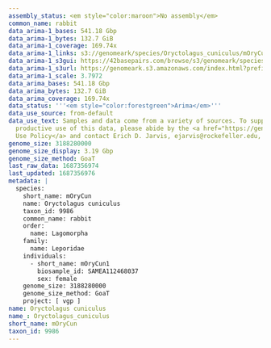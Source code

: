 ```yaml
---
assembly_status: <em style="color:maroon">No assembly</em>
common_name: rabbit
data_arima-1_bases: 541.18 Gbp
data_arima-1_bytes: 132.7 GiB
data_arima-1_coverage: 169.74x
data_arima-1_links: s3://genomeark/species/Oryctolagus_cuniculus/mOryCun1/genomic_data/arima/<br>
data_arima-1_s3gui: https://42basepairs.com/browse/s3/genomeark/species/Oryctolagus_cuniculus/mOryCun1/genomic_data/arima/
data_arima-1_s3url: https://genomeark.s3.amazonaws.com/index.html?prefix=species/Oryctolagus_cuniculus/mOryCun1/genomic_data/arima/
data_arima-1_scale: 3.7972
data_arima_bases: 541.18 Gbp
data_arima_bytes: 132.7 GiB
data_arima_coverage: 169.74x
data_status: '''<em style="color:forestgreen">Arima</em>'''
data_use_source: from-default
data_use_text: Samples and data come from a variety of sources. To support fair and
  productive use of this data, please abide by the <a href="https://genome10k.soe.ucsc.edu/data-use-policies/">Data
  Use Policy</a> and contact Erich D. Jarvis, ejarvis@rockefeller.edu, with any questions.
genome_size: 3188280000
genome_size_display: 3.19 Gbp
genome_size_method: GoaT
last_raw_data: 1687356974
last_updated: 1687356976
metadata: |
  species:
    short_name: mOryCun
    name: Oryctolagus cuniculus
    taxon_id: 9986
    common_name: rabbit
    order:
      name: Lagomorpha
    family:
      name: Leporidae
    individuals:
      - short_name: mOryCun1
        biosample_id: SAMEA112468037
        sex: female
    genome_size: 3188280000
    genome_size_method: GoaT
    project: [ vgp ]
name: Oryctolagus cuniculus
name_: Oryctolagus_cuniculus
short_name: mOryCun
taxon_id: 9986
---
```


